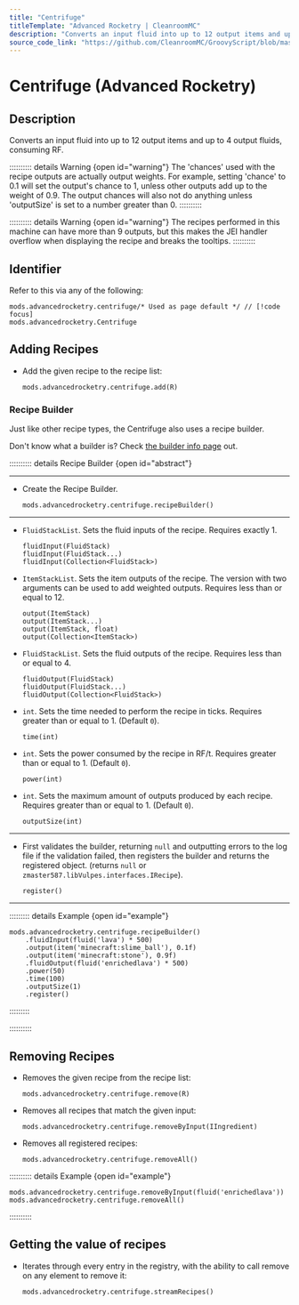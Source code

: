 ```yaml
---
title: "Centrifuge"
titleTemplate: "Advanced Rocketry | CleanroomMC"
description: "Converts an input fluid into up to 12 output items and up to 4 output fluids, consuming RF."
source_code_link: "https://github.com/CleanroomMC/GroovyScript/blob/master/src/main/java/com/cleanroommc/groovyscript/compat/mods/advancedrocketry/Centrifuge.java"
---
```


# Centrifuge (Advanced Rocketry)

## Description

Converts an input fluid into up to 12 output items and up to 4 output fluids, consuming RF.

:::::::::: details Warning {open id="warning"}
The 'chances' used with the recipe outputs are actually output weights. For example, setting 'chance' to 0.1 will set the output's chance to 1, unless other outputs add up to the weight of 0.9. The output chances will also not do anything unless 'outputSize' is set to a number greater than 0.
::::::::::

:::::::::: details Warning {open id="warning"}
The recipes performed in this machine can have more than 9 outputs, but this makes the JEI handler overflow when displaying the recipe and breaks the tooltips.
::::::::::

## Identifier

Refer to this via any of the following:

```groovy:no-line-numbers {1}
mods.advancedrocketry.centrifuge/* Used as page default */ // [!code focus]
mods.advancedrocketry.Centrifuge
```


## Adding Recipes

- Add the given recipe to the recipe list:

    ```groovy:no-line-numbers
    mods.advancedrocketry.centrifuge.add(R)
    ```


### Recipe Builder

Just like other recipe types, the Centrifuge also uses a recipe builder.

Don't know what a builder is? Check [the builder info page](../../getting_started/builder.md) out.

:::::::::: details Recipe Builder {open id="abstract"}

---

- Create the Recipe Builder.

    ```groovy:no-line-numbers
    mods.advancedrocketry.centrifuge.recipeBuilder()
    ```

---

- `FluidStackList`. Sets the fluid inputs of the recipe. Requires exactly 1.

    ```groovy:no-line-numbers
    fluidInput(FluidStack)
    fluidInput(FluidStack...)
    fluidInput(Collection<FluidStack>)
    ```

- `ItemStackList`. Sets the item outputs of the recipe. The version with two arguments can be used to add weighted outputs. Requires less than or equal to 12.

    ```groovy:no-line-numbers
    output(ItemStack)
    output(ItemStack...)
    output(ItemStack, float)
    output(Collection<ItemStack>)
    ```

- `FluidStackList`. Sets the fluid outputs of the recipe. Requires less than or equal to 4.

    ```groovy:no-line-numbers
    fluidOutput(FluidStack)
    fluidOutput(FluidStack...)
    fluidOutput(Collection<FluidStack>)
    ```

- `int`. Sets the time needed to perform the recipe in ticks. Requires greater than or equal to 1. (Default `0`).

    ```groovy:no-line-numbers
    time(int)
    ```

- `int`. Sets the power consumed by the recipe in RF/t. Requires greater than or equal to 1. (Default `0`).

    ```groovy:no-line-numbers
    power(int)
    ```

- `int`. Sets the maximum amount of outputs produced by each recipe. Requires greater than or equal to 1. (Default `0`).

    ```groovy:no-line-numbers
    outputSize(int)
    ```

---

- First validates the builder, returning `null` and outputting errors to the log file if the validation failed, then registers the builder and returns the registered object. (returns `null` or `zmaster587.libVulpes.interfaces.IRecipe`).

    ```groovy:no-line-numbers
    register()
    ```

---

::::::::: details Example {open id="example"}
```groovy:no-line-numbers
mods.advancedrocketry.centrifuge.recipeBuilder()
    .fluidInput(fluid('lava') * 500)
    .output(item('minecraft:slime_ball'), 0.1f)
    .output(item('minecraft:stone'), 0.9f)
    .fluidOutput(fluid('enrichedlava') * 500)
    .power(50)
    .time(100)
    .outputSize(1)
    .register()
```

:::::::::

::::::::::

## Removing Recipes

- Removes the given recipe from the recipe list:

    ```groovy:no-line-numbers
    mods.advancedrocketry.centrifuge.remove(R)
    ```

- Removes all recipes that match the given input:

    ```groovy:no-line-numbers
    mods.advancedrocketry.centrifuge.removeByInput(IIngredient)
    ```

- Removes all registered recipes:

    ```groovy:no-line-numbers
    mods.advancedrocketry.centrifuge.removeAll()
    ```

:::::::::: details Example {open id="example"}
```groovy:no-line-numbers
mods.advancedrocketry.centrifuge.removeByInput(fluid('enrichedlava'))
mods.advancedrocketry.centrifuge.removeAll()
```

::::::::::

## Getting the value of recipes

- Iterates through every entry in the registry, with the ability to call remove on any element to remove it:

    ```groovy:no-line-numbers
    mods.advancedrocketry.centrifuge.streamRecipes()
    ```
